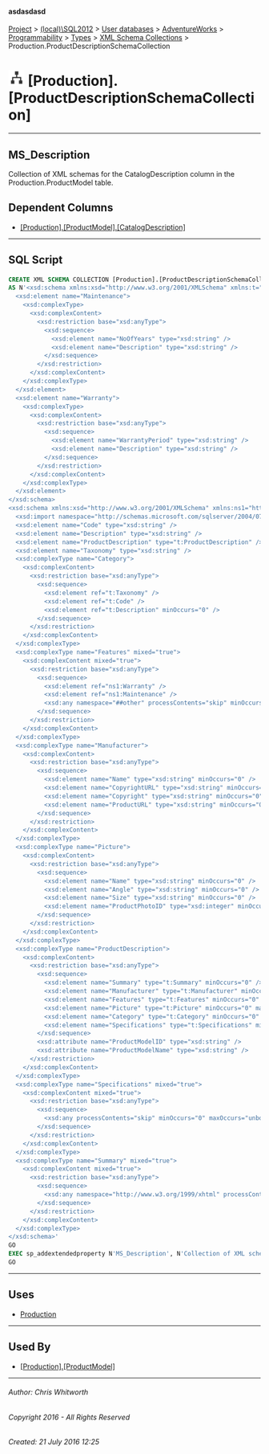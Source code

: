 #### asdasdasd

[Project](../../../../../../index.md) > [(local)\\SQL2012](../../../../../index.md) > [User databases](../../../../index.md) > [AdventureWorks](../../../index.md) > [Programmability](../../index.md) > [Types](../index.md) > [XML Schema Collections](XML_Schema_Collections.md) > Production.ProductDescriptionSchemaCollection

# ![XML Schema Collections](../../../../../../Images/XmlSchemaCollection32.png) [Production].[ProductDescriptionSchemaCollection]

---

## <a name="#description"></a>MS_Description

Collection of XML schemas for the CatalogDescription column in the Production.ProductModel table.

## <a name="#dependentcolumns"></a>Dependent Columns

* [[Production].[ProductModel].[CatalogDescription]](../../../Tables/ProductModel.md)


---

## <a name="#sqlscript"></a>SQL Script

```sql
CREATE XML SCHEMA COLLECTION [Production].[ProductDescriptionSchemaCollection] 
AS N'<xsd:schema xmlns:xsd="http://www.w3.org/2001/XMLSchema" xmlns:t="http://schemas.microsoft.com/sqlserver/2004/07/adventure-works/ProductModelWarrAndMain" targetNamespace="http://schemas.microsoft.com/sqlserver/2004/07/adventure-works/ProductModelWarrAndMain" elementFormDefault="qualified">
  <xsd:element name="Maintenance">
    <xsd:complexType>
      <xsd:complexContent>
        <xsd:restriction base="xsd:anyType">
          <xsd:sequence>
            <xsd:element name="NoOfYears" type="xsd:string" />
            <xsd:element name="Description" type="xsd:string" />
          </xsd:sequence>
        </xsd:restriction>
      </xsd:complexContent>
    </xsd:complexType>
  </xsd:element>
  <xsd:element name="Warranty">
    <xsd:complexType>
      <xsd:complexContent>
        <xsd:restriction base="xsd:anyType">
          <xsd:sequence>
            <xsd:element name="WarrantyPeriod" type="xsd:string" />
            <xsd:element name="Description" type="xsd:string" />
          </xsd:sequence>
        </xsd:restriction>
      </xsd:complexContent>
    </xsd:complexType>
  </xsd:element>
</xsd:schema>
<xsd:schema xmlns:xsd="http://www.w3.org/2001/XMLSchema" xmlns:ns1="http://schemas.microsoft.com/sqlserver/2004/07/adventure-works/ProductModelWarrAndMain" xmlns:t="http://schemas.microsoft.com/sqlserver/2004/07/adventure-works/ProductModelDescription" targetNamespace="http://schemas.microsoft.com/sqlserver/2004/07/adventure-works/ProductModelDescription" elementFormDefault="qualified">
  <xsd:import namespace="http://schemas.microsoft.com/sqlserver/2004/07/adventure-works/ProductModelWarrAndMain" />
  <xsd:element name="Code" type="xsd:string" />
  <xsd:element name="Description" type="xsd:string" />
  <xsd:element name="ProductDescription" type="t:ProductDescription" />
  <xsd:element name="Taxonomy" type="xsd:string" />
  <xsd:complexType name="Category">
    <xsd:complexContent>
      <xsd:restriction base="xsd:anyType">
        <xsd:sequence>
          <xsd:element ref="t:Taxonomy" />
          <xsd:element ref="t:Code" />
          <xsd:element ref="t:Description" minOccurs="0" />
        </xsd:sequence>
      </xsd:restriction>
    </xsd:complexContent>
  </xsd:complexType>
  <xsd:complexType name="Features" mixed="true">
    <xsd:complexContent mixed="true">
      <xsd:restriction base="xsd:anyType">
        <xsd:sequence>
          <xsd:element ref="ns1:Warranty" />
          <xsd:element ref="ns1:Maintenance" />
          <xsd:any namespace="##other" processContents="skip" minOccurs="0" maxOccurs="unbounded" />
        </xsd:sequence>
      </xsd:restriction>
    </xsd:complexContent>
  </xsd:complexType>
  <xsd:complexType name="Manufacturer">
    <xsd:complexContent>
      <xsd:restriction base="xsd:anyType">
        <xsd:sequence>
          <xsd:element name="Name" type="xsd:string" minOccurs="0" />
          <xsd:element name="CopyrightURL" type="xsd:string" minOccurs="0" />
          <xsd:element name="Copyright" type="xsd:string" minOccurs="0" />
          <xsd:element name="ProductURL" type="xsd:string" minOccurs="0" />
        </xsd:sequence>
      </xsd:restriction>
    </xsd:complexContent>
  </xsd:complexType>
  <xsd:complexType name="Picture">
    <xsd:complexContent>
      <xsd:restriction base="xsd:anyType">
        <xsd:sequence>
          <xsd:element name="Name" type="xsd:string" minOccurs="0" />
          <xsd:element name="Angle" type="xsd:string" minOccurs="0" />
          <xsd:element name="Size" type="xsd:string" minOccurs="0" />
          <xsd:element name="ProductPhotoID" type="xsd:integer" minOccurs="0" />
        </xsd:sequence>
      </xsd:restriction>
    </xsd:complexContent>
  </xsd:complexType>
  <xsd:complexType name="ProductDescription">
    <xsd:complexContent>
      <xsd:restriction base="xsd:anyType">
        <xsd:sequence>
          <xsd:element name="Summary" type="t:Summary" minOccurs="0" />
          <xsd:element name="Manufacturer" type="t:Manufacturer" minOccurs="0" />
          <xsd:element name="Features" type="t:Features" minOccurs="0" maxOccurs="unbounded" />
          <xsd:element name="Picture" type="t:Picture" minOccurs="0" maxOccurs="unbounded" />
          <xsd:element name="Category" type="t:Category" minOccurs="0" maxOccurs="unbounded" />
          <xsd:element name="Specifications" type="t:Specifications" minOccurs="0" maxOccurs="unbounded" />
        </xsd:sequence>
        <xsd:attribute name="ProductModelID" type="xsd:string" />
        <xsd:attribute name="ProductModelName" type="xsd:string" />
      </xsd:restriction>
    </xsd:complexContent>
  </xsd:complexType>
  <xsd:complexType name="Specifications" mixed="true">
    <xsd:complexContent mixed="true">
      <xsd:restriction base="xsd:anyType">
        <xsd:sequence>
          <xsd:any processContents="skip" minOccurs="0" maxOccurs="unbounded" />
        </xsd:sequence>
      </xsd:restriction>
    </xsd:complexContent>
  </xsd:complexType>
  <xsd:complexType name="Summary" mixed="true">
    <xsd:complexContent mixed="true">
      <xsd:restriction base="xsd:anyType">
        <xsd:sequence>
          <xsd:any namespace="http://www.w3.org/1999/xhtml" processContents="skip" minOccurs="0" maxOccurs="unbounded" />
        </xsd:sequence>
      </xsd:restriction>
    </xsd:complexContent>
  </xsd:complexType>
</xsd:schema>'
GO
EXEC sp_addextendedproperty N'MS_Description', N'Collection of XML schemas for the CatalogDescription column in the Production.ProductModel table.', 'SCHEMA', N'Production', 'XML SCHEMA COLLECTION', N'ProductDescriptionSchemaCollection', NULL, NULL
GO

```


---

## <a name="#uses"></a>Uses

* [Production](../../../Security/Schemas/Production.md)


---

## <a name="#usedby"></a>Used By

* [[Production].[ProductModel]](../../../Tables/ProductModel.md)


---

###### Author:  Chris Whitworth

###### Copyright 2016 - All Rights Reserved

###### Created: 21 July 2016 12:25

